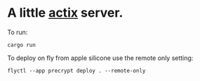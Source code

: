 # A little [actix](https://actix.rs/) server.

To run:
```
cargo run
```

To deploy on fly from apple silicone use the remote only setting:
```
flyctl --app precrypt deploy . --remote-only
```